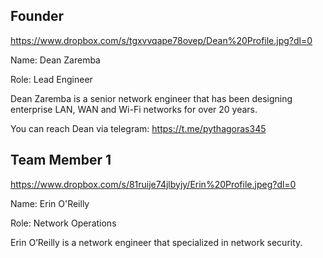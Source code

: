 ## Founder

https://www.dropbox.com/s/tgxvvqape78ovep/Dean%20Profile.jpg?dl=0

Name: Dean Zaremba

Role: Lead Engineer

Dean Zaremba is a senior network engineer that has been designing enterprise LAN, WAN and Wi-Fi networks for over 20 years.

You can reach Dean via telegram: https://t.me/pythagoras345

## Team Member 1

https://www.dropbox.com/s/81ruije74jlbyjy/Erin%20Profile.jpeg?dl=0

Name: Erin O'Reilly

Role: Network Operations

Erin O’Reilly is a network engineer that specialized in network security.  


